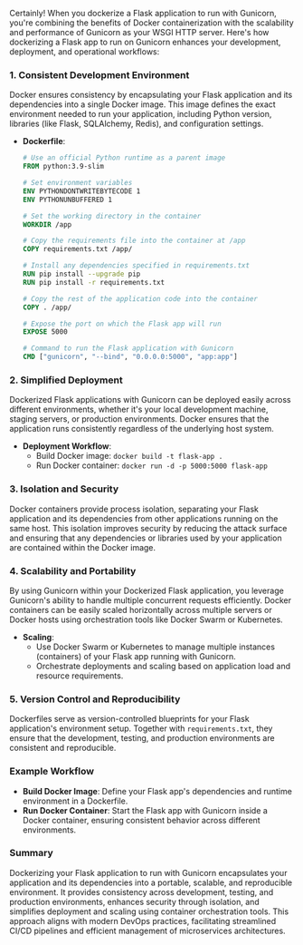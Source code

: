 Certainly! When you dockerize a Flask application to run with Gunicorn, you're combining the benefits of Docker containerization with the scalability and performance of Gunicorn as your WSGI HTTP server. Here's how dockerizing a Flask app to run on Gunicorn enhances your development, deployment, and operational workflows:

### 1. Consistent Development Environment

Docker ensures consistency by encapsulating your Flask application and its dependencies into a single Docker image. This image defines the exact environment needed to run your application, including Python version, libraries (like Flask, SQLAlchemy, Redis), and configuration settings.

- **Dockerfile**:
  ```dockerfile
  # Use an official Python runtime as a parent image
  FROM python:3.9-slim
  
  # Set environment variables
  ENV PYTHONDONTWRITEBYTECODE 1
  ENV PYTHONUNBUFFERED 1
  
  # Set the working directory in the container
  WORKDIR /app
  
  # Copy the requirements file into the container at /app
  COPY requirements.txt /app/
  
  # Install any dependencies specified in requirements.txt
  RUN pip install --upgrade pip
  RUN pip install -r requirements.txt
  
  # Copy the rest of the application code into the container
  COPY . /app/
  
  # Expose the port on which the Flask app will run
  EXPOSE 5000
  
  # Command to run the Flask application with Gunicorn
  CMD ["gunicorn", "--bind", "0.0.0.0:5000", "app:app"]
  ```

### 2. Simplified Deployment

Dockerized Flask applications with Gunicorn can be deployed easily across different environments, whether it's your local development machine, staging servers, or production environments. Docker ensures that the application runs consistently regardless of the underlying host system.

- **Deployment Workflow**:
  - Build Docker image: `docker build -t flask-app .`
  - Run Docker container: `docker run -d -p 5000:5000 flask-app`

### 3. Isolation and Security

Docker containers provide process isolation, separating your Flask application and its dependencies from other applications running on the same host. This isolation improves security by reducing the attack surface and ensuring that any dependencies or libraries used by your application are contained within the Docker image.

### 4. Scalability and Portability

By using Gunicorn within your Dockerized Flask application, you leverage Gunicorn's ability to handle multiple concurrent requests efficiently. Docker containers can be easily scaled horizontally across multiple servers or Docker hosts using orchestration tools like Docker Swarm or Kubernetes.

- **Scaling**: 
  - Use Docker Swarm or Kubernetes to manage multiple instances (containers) of your Flask app running with Gunicorn.
  - Orchestrate deployments and scaling based on application load and resource requirements.

### 5. Version Control and Reproducibility

Dockerfiles serve as version-controlled blueprints for your Flask application's environment setup. Together with `requirements.txt`, they ensure that the development, testing, and production environments are consistent and reproducible.

### Example Workflow

- **Build Docker Image**: Define your Flask app's dependencies and runtime environment in a Dockerfile.
- **Run Docker Container**: Start the Flask app with Gunicorn inside a Docker container, ensuring consistent behavior across different environments.

### Summary

Dockerizing your Flask application to run with Gunicorn encapsulates your application and its dependencies into a portable, scalable, and reproducible environment. It provides consistency across development, testing, and production environments, enhances security through isolation, and simplifies deployment and scaling using container orchestration tools. This approach aligns with modern DevOps practices, facilitating streamlined CI/CD pipelines and efficient management of microservices architectures.